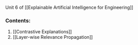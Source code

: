 Unit 6 of [[Explainable Artificial Intelligence for Engineering]]

### Contents:
1. [[Contrastive Explanations]]
2. [[Layer-wise Relevance Propagation]]
